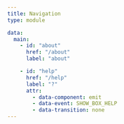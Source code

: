 ```yaml
---
title: Navigation
type: module

data:
  main:
    - id: "about"
      href: "/about"
      label: "about"

    - id: "help"
      href: "/help"
      label: "?"
      attr:
        - data-component: emit
        - data-event: SHOW_BOX_HELP
        - data-transition: none
---
```

